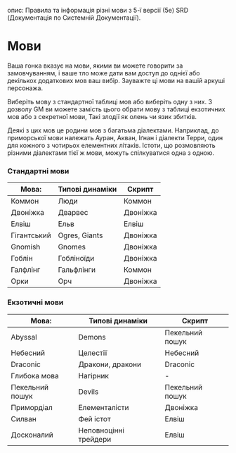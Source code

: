 опис: Правила та інформація різні мови з 5-ї версії (5e) SRD (Документація по Системній Документації).

# Мови
Ваша гонка вказує на мови, якими ви можете говорити за замовчуванням, і ваше тло може дати вам доступ до однієї або декількох додаткових мов ваш вибір. Зауважте ці мови на вашій аркуші персонажа.

Виберіть мову з стандартної таблиці мов або виберіть одну з них. З дозволу GM ви можете замість цього обрати мову з таблиці екзотичних мов або з секретної мови, Такі злодії як олень чи язик збитків.

Деякі з цих мов це родини мов з багатьма діалектами. Наприклад, до приморської мови належать Ауран, Акван, Іґнан і діалекти Терри, один для кожного з чотирьох елементних літаків. Істоти, що розмовляють різними діалектами тієї ж мови, можуть спілкуватися одна з одною.

### Стандартні мови
| Мова:       | Типові динаміки | Скрипт   |
| ----------- | --------------- | -------- |
| Коммон      | Люди            | Коммон   |
| Двоніжка    | Дварвес         | Двоніжка |
| Елвіш       | Ельв            | Елвіш    |
| Гігантський | Ogres, Giants   | Двоніжка |
| Gnomish     | Gnomes          | Двоніжка |
| Гоблін      | Гобліноїди      | Двоніжка |
| Галфлінг    | Гальфлінги      | Коммон   |
| Орки        | Орч             | Двоніжка |

### Екзотичні мови
| Мова:           | Типові динаміки       | Скрипт          |
| --------------- | --------------------- | --------------- |
| Abyssal         | Demons                | Пекельний пошук |
| Небесний        | Целестії              | Небесний        |
| Draconic        | Дракони, дракони      | Draconic        |
| Глибока мова    | Нагірник              | -               |
| Пекельний пошук | Devils                | Пекельний пошук |
| Примордіал      | Елементалісти         | Двоніжка        |
| Силван          | Фей істот             | Елвіш           |
| Досконалий      | Неповноцінні трейдери | Елвіш           |
